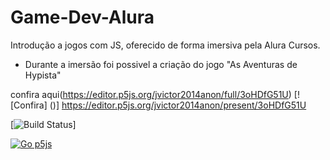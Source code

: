 # Game-Dev-Alura
Introdução a jogos com JS, oferecido de forma imersiva pela Alura Cursos.

 - Durante a imersão foi possivel a criação do jogo  "As Aventuras de Hypista"

confira aqui(https://editor.p5js.org/jvictor2014anon/full/3oHDfG51U)
[![Confira] ()]
https://editor.p5js.org/jvictor2014anon/present/3oHDfG51U

[![Build Status](https://editor.p5js.org/jvictor2014anon/full/3oHDfG51U)]

[![Go p5js](https://editor.p5js.org/jvictor2014anon/full/3oHDfG51U)](https://travis-ci.org/condessalovelace/mavenquickstart)

